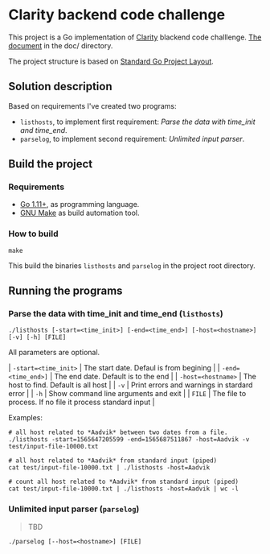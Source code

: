 # Clarity backend code challenge

This project is a Go implementation of [Clarity](https://clarity.ai/) blackend code challlenge. [The document](./docs/clarity_code_challenge.pdf) in the doc/ directory.

The project structure is based on [Standard Go Project Layout](https://github.com/golang-standards/project-layout).

## Solution description

Based on requirements I've created two programs:

- `listhosts`, to implement first requirement: *Parse the data with time_init and time_end*.
- `parselog`, to implement second requirement: *Unlimited input parser*.

## Build the project

### Requirements

- [Go 1.11+](https://golang.org/), as programming language.
- [GNU Make](https://www.gnu.org/software/make/) as build automation tool.

### How to build

```terminal
make
```

This build the binaries `listhosts` and `parselog` in the project root directory.

## Running the programs

### Parse the data with time_init and time_end (`listhosts`)

```terminal
./listhosts [-start=<time_init>] [-end=<time_end>] [-host=<hostname>] [-v] [-h] [FILE]
```

All parameters are optional.

| `-start=<time_init>` | The start date. Defaul is from begining                   |
| `-end=<time_end>]`   | The end date. Default is to the end                       |
| `-host=<hostname>`   | The host to find. Default is all host                     |
| `-v`           | Print errors and warnings in stardard error               |
| `-h`                 | Show command line arguments and exit                      |
| `FILE`               | The file to process. If no file it process standard input |

Examples:

```terminal
# all host related to *Aadvik* between two dates from a file.
./listhosts -start=1565647205599 -end=1565687511867 -host=Aadvik -v test/input-file-10000.txt

# all host related to *Aadvik* from standard input (piped)
cat test/input-file-10000.txt | ./listhosts -host=Aadvik

# count all host related to *Aadvik* from standard input (piped)
cat test/input-file-10000.txt | ./listhosts -host=Aadvik | wc -l
```

### Unlimited input parser (`parselog`)

> TBD

```terminal
./parselog [--host=<hostname>] [FILE]
```
